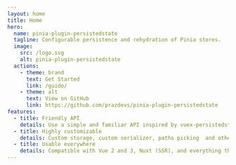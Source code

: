```yaml
---
layout: home
title: Home
hero:
  name: pinia-plugin-persistedstate
  tagline: Configurable persistence and rehydration of Pinia stores.
  image:
    src: /logo.svg
    alt: pinia-plugin-persistedstate
  actions:
    - theme: brand
      text: Get Started
      link: /guide/
    - theme: alt
      text: View on GitHub
      link: https://github.com/prazdevs/pinia-plugin-persistedstate
features:
  - title: Friendly API
    details: Use a simple and familiar API inspired by vuex-persistedstate adapted for Pinia.
  - title: Highly customizable
    details: Custom storage, custom serializer, paths picking  and other options per-store.
  - title: Usable everywhere
    details: Compatible with Vue 2 and 3, Nuxt (SSR), and everything that can use Pinia.
---
```

